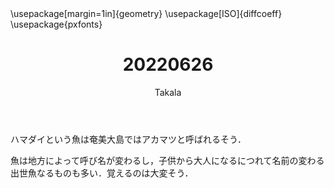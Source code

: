 ﻿---
title: 20220626
yesterday: 20220625
tomorrow: 20220627
days: 912
author: Takala
header-includes:
  - \usepackage[margin=1in]{geometry}
  - \usepackage[ISO]{diffcoeff}
  - \usepackage{pxfonts}
---


ハマダイという魚は奄美大島ではアカマツと呼ばれるそう．


魚は地方によって呼び名が変わるし，子供から大人になるにつれて名前の変わる出世魚なるものも多い．覚えるのは大変そう．


